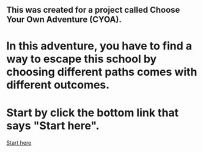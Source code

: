 ## This was created for a project called Choose Your Own Adventure (CYOA).
# In this adventure, you have to find a way to escape this school by choosing different paths comes with different outcomes.
# Start by click the bottom link that says "Start here".

[Start here](Start-here.md)
